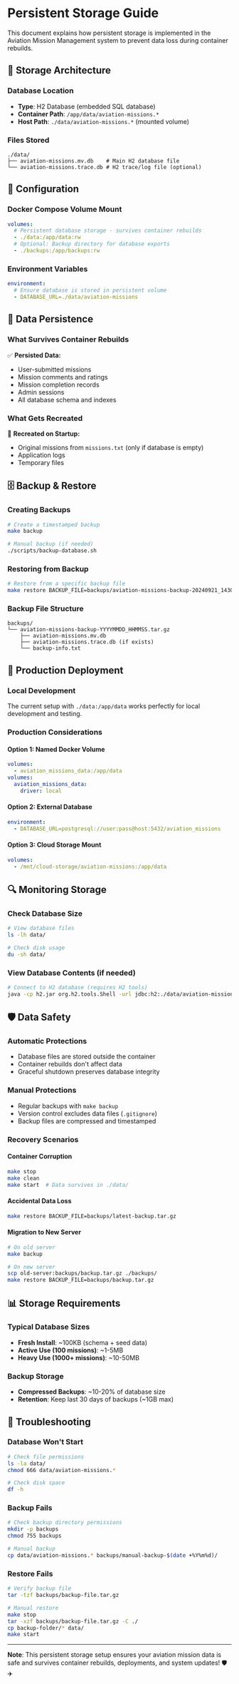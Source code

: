 # Persistent Storage Guide

This document explains how persistent storage is implemented in the Aviation Mission Management system to prevent data loss during container rebuilds.

## 📁 Storage Architecture

### Database Location
- **Type**: H2 Database (embedded SQL database)
- **Container Path**: `/app/data/aviation-missions.*`
- **Host Path**: `./data/aviation-missions.*` (mounted volume)

### Files Stored
```
./data/
├── aviation-missions.mv.db    # Main H2 database file
└── aviation-missions.trace.db # H2 trace/log file (optional)
```

## 🔧 Configuration

### Docker Compose Volume Mount
```yaml
volumes:
  # Persistent database storage - survives container rebuilds
  - ./data:/app/data:rw
  # Optional: Backup directory for database exports
  - ./backups:/app/backups:rw
```

### Environment Variables
```yaml
environment:
  # Ensure database is stored in persistent volume
  - DATABASE_URL=./data/aviation-missions
```

## 💾 Data Persistence

### What Survives Container Rebuilds
✅ **Persisted Data:**
- User-submitted missions
- Mission comments and ratings
- Mission completion records
- Admin sessions
- All database schema and indexes

### What Gets Recreated
🔄 **Recreated on Startup:**
- Original missions from `missions.txt` (only if database is empty)
- Application logs
- Temporary files

## 🗄️ Backup & Restore

### Creating Backups
```bash
# Create a timestamped backup
make backup

# Manual backup (if needed)
./scripts/backup-database.sh
```

### Restoring from Backup
```bash
# Restore from a specific backup file
make restore BACKUP_FILE=backups/aviation-missions-backup-20240921_143022.tar.gz
```

### Backup File Structure
```
backups/
└── aviation-missions-backup-YYYYMMDD_HHMMSS.tar.gz
    ├── aviation-missions.mv.db
    ├── aviation-missions.trace.db (if exists)
    └── backup-info.txt
```

## 🚀 Production Deployment

### Local Development
The current setup with `./data:/app/data` works perfectly for local development and testing.

### Production Considerations

#### Option 1: Named Docker Volume
```yaml
volumes:
  - aviation_missions_data:/app/data
volumes:
  aviation_missions_data:
    driver: local
```

#### Option 2: External Database
```yaml
environment:
  - DATABASE_URL=postgresql://user:pass@host:5432/aviation_missions
```

#### Option 3: Cloud Storage Mount
```yaml
volumes:
  - /mnt/cloud-storage/aviation-missions:/app/data
```

## 🔍 Monitoring Storage

### Check Database Size
```bash
# View database files
ls -lh data/

# Check disk usage
du -sh data/
```

### View Database Contents (if needed)
```bash
# Connect to H2 database (requires H2 tools)
java -cp h2.jar org.h2.tools.Shell -url jdbc:h2:./data/aviation-missions -user sa
```

## 🛡️ Data Safety

### Automatic Protections
- Database files are stored outside the container
- Container rebuilds don't affect data
- Graceful shutdown preserves database integrity

### Manual Protections
- Regular backups with `make backup`
- Version control excludes data files (`.gitignore`)
- Backup files are compressed and timestamped

### Recovery Scenarios

#### Container Corruption
```bash
make stop
make clean
make start  # Data survives in ./data/
```

#### Accidental Data Loss
```bash
make restore BACKUP_FILE=backups/latest-backup.tar.gz
```

#### Migration to New Server
```bash
# On old server
make backup

# On new server
scp old-server:backups/backup.tar.gz ./backups/
make restore BACKUP_FILE=backups/backup.tar.gz
```

## 📊 Storage Requirements

### Typical Database Sizes
- **Fresh Install**: ~100KB (schema + seed data)
- **Active Use (100 missions)**: ~1-5MB
- **Heavy Use (1000+ missions)**: ~10-50MB

### Backup Storage
- **Compressed Backups**: ~10-20% of database size
- **Retention**: Keep last 30 days of backups (~1GB max)

## 🔧 Troubleshooting

### Database Won't Start
```bash
# Check file permissions
ls -la data/
chmod 666 data/aviation-missions.*

# Check disk space
df -h
```

### Backup Fails
```bash
# Check backup directory permissions
mkdir -p backups
chmod 755 backups

# Manual backup
cp data/aviation-missions.* backups/manual-backup-$(date +%Y%m%d)/
```

### Restore Fails
```bash
# Verify backup file
tar -tzf backups/backup-file.tar.gz

# Manual restore
make stop
tar -xzf backups/backup-file.tar.gz -C ./
cp backup-folder/* data/
make start
```

---

**Note**: This persistent storage setup ensures your aviation mission data is safe and survives container rebuilds, deployments, and system updates! 🛡️✈️
